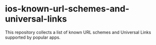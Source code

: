 # ios-known-url-schemes-and-universal-links
This repository collects a list of known URL schemes and Universal Links supported by popular apps.
